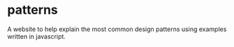 # patterns

A website to help explain the most common design patterns using examples written in javascript.